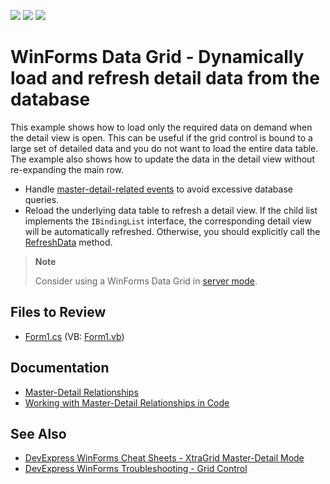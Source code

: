 <!-- default badges list -->
![](https://img.shields.io/endpoint?url=https://codecentral.devexpress.com/api/v1/VersionRange/128628270/13.1.4%2B)
[![](https://img.shields.io/badge/Open_in_DevExpress_Support_Center-FF7200?style=flat-square&logo=DevExpress&logoColor=white)](https://supportcenter.devexpress.com/ticket/details/E1173)
[![](https://img.shields.io/badge/📖_How_to_use_DevExpress_Examples-e9f6fc?style=flat-square)](https://docs.devexpress.com/GeneralInformation/403183)
<!-- default badges end -->

# WinForms Data Grid - Dynamically load and refresh detail data from the database

This example shows how to load only the required data on demand when the detail view is open. This can be useful if the grid control is bound to a large set of detailed data and you do not want to load the entire data table. The example also shows how to update the data in the detail view without re-expanding the main row.


* Handle [master-detail-related events](https://docs.devexpress.com/WindowsForms/732/controls-and-libraries/data-grid/master-detail/working-with-master-detail-relationships-in-code) to avoid excessive database queries.
* Reload the underlying data table to refresh a detail view. If the child list implements the `IBindingList` interface, the corresponding detail view will be automatically refreshed. Otherwise, you should explicitly call the [RefreshData](https://docs.devexpress.com/WindowsForms/DevExpress.XtraGrid.Views.Base.BaseView.RefreshData) method.

> **Note**
> 
> Consider using a WinForms Data Grid in [server mode](https://docs.devexpress.com/WindowsForms/8398/controls-and-libraries/data-grid/data-binding/large-data-sources-server-and-instant-feedback-modes).


## Files to Review
* [Form1.cs](./CS/WindowsApplication297/Form1.cs) (VB: [Form1.vb](./VB/WindowsApplication297/Form1.vb))


## Documentation

* [Master-Detail Relationships](https://docs.devexpress.com/WindowsForms/3473/controls-and-libraries/data-grid/master-detail-relationships)
* [Working with Master-Detail Relationships in Code](https://docs.devexpress.com/WindowsForms/732/controls-and-libraries/data-grid/master-detail/working-with-master-detail-relationships-in-code)


## See Also

* [DevExpress WinForms Cheat Sheets - XtraGrid Master-Detail Mode](https://go.devexpress.com/CheatSheets_WinForms_Examples_T919464.aspx)
* [DevExpress WinForms Troubleshooting - Grid Control](https://go.devexpress.com/CheatSheets_WinForms_Examples_T934742.aspx)
